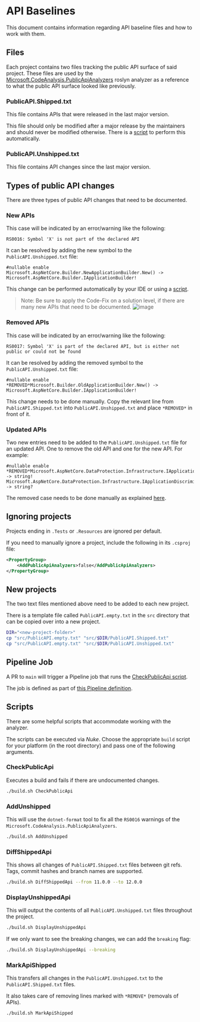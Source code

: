 # API Baselines

This document contains information regarding API baseline files and how to work with them.

## Files

Each project contains two files tracking the public API surface of said project. These files are used by the [Microsoft.CodeAnalysis.PublicApiAnalyzers](https://github.com/dotnet/roslyn-analyzers/blob/main/src/PublicApiAnalyzers) roslyn analyzer as a reference to what the public API surface looked like previously.

### PublicAPI.Shipped.txt

This file contains APIs that were released in the last major version.

This file should only be modified after a major release by the maintainers and should never be modified otherwise. There is a [script](#MarkApiShipped) to perform this automatically.

### PublicAPI.Unshipped.txt

This file contains API changes since the last major version.

## Types of public API changes

There are three types of public API changes that need to be documented.

### New APIs

This case will be indicated by an error/warning like the following:

```
RS0016: Symbol 'X' is not part of the declared API
```

It can be resolved by adding the new symbol to the `PublicAPI.Unshipped.txt` file:

```
#nullable enable
Microsoft.AspNetCore.Builder.NewApplicationBuilder.New() -> Microsoft.AspNetCore.Builder.IApplicationBuilder!
```

This change can be performed automatically by your IDE or using a [script](#AddUnshipped).

> Note: Be sure to apply the Code-Fix on a solution level, if there are many new APIs that need to be documented.
> ![image](https://user-images.githubusercontent.com/45513122/119241399-47bbbe80-bb56-11eb-9253-92e2878cd428.png)

### Removed APIs

This case will be indicated by an error/warning like the following:

```
RS0017: Symbol 'X' is part of the declared API, but is either not public or could not be found
```

It can be resolved by adding the removed symbol to the `PublicAPI.Unshipped.txt` file:

```
#nullable enable
*REMOVED*Microsoft.Builder.OldApplicationBuilder.New() -> Microsoft.AspNetCore.Builder.IApplicationBuilder!
```

This change needs to be done manually. Copy the relevant line from `PublicAPI.Shipped.txt` into `PublicAPI.Unshipped.txt` and place `*REMOVED*` in front of it.

### Updated APIs

Two new entries need to be added to the `PublicAPI.Unshipped.txt` file for an updated API. One to remove the old API and one for the new API. For example:

```
#nullable enable
*REMOVED*Microsoft.AspNetCore.DataProtection.Infrastructure.IApplicationDiscriminator.Discriminator.get -> string!
Microsoft.AspNetCore.DataProtection.Infrastructure.IApplicationDiscriminator.Discriminator.get -> string?
```

The removed case needs to be done manually as explained [here](#removed-apis).

## Ignoring projects

Projects ending in `.Tests` or `.Resources` are ignored per default.

If you need to manually ignore a project, include the following in its `.csproj` file:

```xml
<PropertyGroup>
    <AddPublicApiAnalyzers>false</AddPublicApiAnalyzers>
</PropertyGroup>
```

## New projects

The two text files mentioned above need to be added to each new project.

There is a template file called `PublicAPI.empty.txt` in the `src` directory that can be copied over into a new project.

```sh
DIR="<new-project-folder>"
cp "src/PublicAPI.empty.txt" "src/$DIR/PublicAPI.Shipped.txt"
cp "src/PublicAPI.empty.txt" "src/$DIR/PublicAPI.Unshipped.txt"
```

## Pipeline Job

A PR to `main` will trigger a Pipeline job that runs the [CheckPublicApi script](#CheckPublicApi).

The job is defined as part of [this Pipeline definition](./.github/workflows/check-public-api.yml).

## Scripts

There are some helpful scripts that accommodate working with the analyzer.

The scripts can be executed via _Nuke_. Choose the appropriate `build` script for your platform (in the root directory) and pass one of the following arguments.

### CheckPublicApi

Executes a build and fails if there are undocumented changes.

```bash
./build.sh CheckPublicApi
```

### AddUnshipped

This will use the `dotnet-format` tool to fix all the `RS0016` warnings of the `Microsoft.CodeAnalysis.PublicApiAnalyzers`.

```bash
./build.sh AddUnshipped
```

### DiffShippedApi

This shows all changes of `PublicAPI.Shipped.txt` files between git refs. Tags, commit hashes and branch names are supported.

```bash
./build.sh DiffShippedApi --from 11.0.0 --to 12.0.0
```

### DisplayUnshippedApi

This will output the contents of all `PublicAPI.Unshipped.txt` files throughout the project.

```bash
./build.sh DisplayUnshippedApi
```

If we only want to see the breaking changes, we can add the `breaking` flag:

<!-- todo: this parameter is not yet used -->

```bash
./build.sh DisplayUnshippedApi --breaking
```

### MarkApiShipped

This transfers all changes in the `PublicAPI.Unshipped.txt` to the `PublicAPI.Shipped.txt` files.

It also takes care of removing lines marked with `*REMOVE*` (removals of APIs).

```bash
./build.sh MarkApiShipped
```
